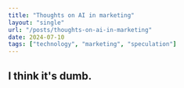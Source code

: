 ```yaml
---
title: "Thoughts on AI in marketing"
layout: "single"
url: "/posts/thoughts-on-ai-in-marketing"
date: 2024-07-10
tags: ["technology", "marketing", "speculation"]
---
```


## I think it's dumb.

